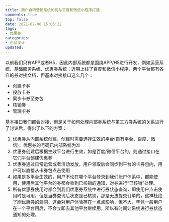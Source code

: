 ```yaml
---
title: 商户自研营销系统如何与百度和微信小程序打通
comments: true
top: false
date: 2021-02-08 15:05:22
tags: 
- 优惠券
categories:
- 产品设计
updated:
---
```


以前我们只有APP或者H5，因此内部系统都是围绕APP/H5进行开发，例如运营系统、基础服务系统、优惠券系统；近期上线了百度和微信小程序，两个平台都有各自的券对接文档，但基本对接接口这么几个：

<!-- more -->

- 创建卡券
- 投放卡券
- 同步卡券至券包
- 核销券
- 管理卡券

基本接口我们都会对接，但是关于如何处理内部券系统与第三方券系统的关系进行了讨论后，得出了以下的方案：

1. 优惠券从内部系统创建，创建时需要选择生效的平台(自有平台、百度、微信)，优惠券的号码已内部系统为准
2. 优惠券创建后根据生效平台进行生效，如是百度/微信平台的，则通过接口在它们平台创建优惠券
3. 优惠券通过日常运营或者活动发放，用户领取后会同步到平台的卡券包内，用户可以直接从卡券包点击使用
4. 如果是多平台生效的，用户不论在哪个平台登录到我们账户体系中，都能使用，使用后其他平台的券都会收到已核销的通知，对券进行“已核销”处理。
5. 所有优惠券使用时都会到我们优惠券系统中进行券状态查询，即使用户点击使用时是可用，但是当券查询后状态是已核销，那是无法提交订单的，这样杜绝了刷优惠券的漏洞，这会对用户体验存在一点点影响，但不大，毕竟一般用户在一个平台用后，不会立即去其他平台继续用，所以有时间让系统进行券状态通知的处理。